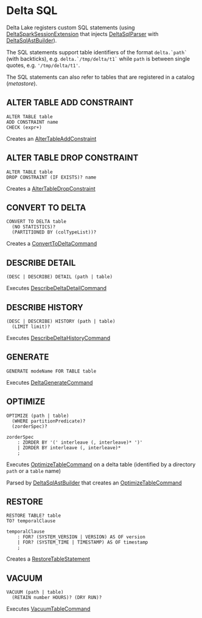 # Delta SQL

Delta Lake registers custom SQL statements (using [DeltaSparkSessionExtension](../DeltaSparkSessionExtension.md) that injects [DeltaSqlParser](DeltaSqlParser.md) with [DeltaSqlAstBuilder](DeltaSqlAstBuilder.md)).

The SQL statements support table identifiers of the format `` delta.`path` `` (with backticks), e.g. `` delta.`/tmp/delta/t1` `` while `path` is between single quotes, e.g. `'/tmp/delta/t1'`.

The SQL statements can also refer to tables that are registered in a catalog (_metastore_).

## <span id="ALTER-TABLE-ADD-CONSTRAINT"> ALTER TABLE ADD CONSTRAINT

```text
ALTER TABLE table
ADD CONSTRAINT name
CHECK (expr+)
```

Creates an [AlterTableAddConstraint](../check-constraints/AlterTableAddConstraint.md)

## <span id="ALTER-TABLE-DROP-CONSTRAINT"> ALTER TABLE DROP CONSTRAINT

```text
ALTER TABLE table
DROP CONSTRAINT (IF EXISTS)? name
```

Creates a [AlterTableDropConstraint](../check-constraints/AlterTableDropConstraint.md)

## <span id="CONVERT-TO-DELTA"> CONVERT TO DELTA

```text
CONVERT TO DELTA table
  (NO STATISTICS)?
  (PARTITIONED BY (colTypeList))?
```

Creates a [ConvertToDeltaCommand](../commands/convert/ConvertToDeltaCommand.md)

## <span id="DESCRIBE-DETAIL"> DESCRIBE DETAIL

```text
(DESC | DESCRIBE) DETAIL (path | table)
```

Executes [DescribeDeltaDetailCommand](../commands/describe-detail/DescribeDeltaDetailCommand.md)

## <span id="DESCRIBE-HISTORY"> DESCRIBE HISTORY

```text
(DESC | DESCRIBE) HISTORY (path | table)
  (LIMIT limit)?
```

Executes [DescribeDeltaHistoryCommand](../commands/describe-history/DescribeDeltaHistoryCommand.md)

## <span id="GENERATE"> GENERATE

```text
GENERATE modeName FOR TABLE table
```

Executes [DeltaGenerateCommand](../commands/generate/DeltaGenerateCommand.md)

## <span id="OPTIMIZE"> OPTIMIZE

```text
OPTIMIZE (path | table)
  (WHERE partitionPredicate)?
  (zorderSpec)?

zorderSpec
    : ZORDER BY '(' interleave (, interleave)* ')'
    | ZORDER BY interleave (, interleave)*
    ;
```

Executes [OptimizeTableCommand](../commands/optimize/OptimizeTableCommand.md) on a delta table (identified by a directory `path` or a `table` name)

Parsed by [DeltaSqlAstBuilder](DeltaSqlAstBuilder.md#visitOptimizeTable) that creates an [OptimizeTableCommand](../commands/optimize/OptimizeTableCommand.md)

## <span id="RESTORE"> RESTORE

```text
RESTORE TABLE? table
TO? temporalClause

temporalClause
    : FOR? (SYSTEM_VERSION | VERSION) AS OF version
    | FOR? (SYSTEM_TIME | TIMESTAMP) AS OF timestamp
    ;
```

Creates a [RestoreTableStatement](../commands/restore/RestoreTableStatement.md)

## <span id="VACUUM"> VACUUM

```text
VACUUM (path | table)
  (RETAIN number HOURS)? (DRY RUN)?
```

Executes [VacuumTableCommand](../commands/vacuum/VacuumTableCommand.md)

